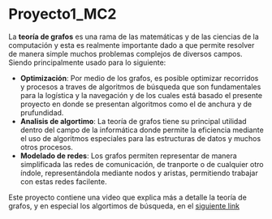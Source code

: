 # Proyecto1_MC2
 La **teoría de grafos** es una rama de las matemáticas y de las ciencias de la computación y esta es realmente importante dado a que permite resolver de manera simple muchos problemas complejos de diversos campos. Siendo principalmente usado para lo siguiente:
 - **Optimización**: Por medio de los grafos, es posible optimizar recorridos y procesos a traves de algoritmos de búsqueda que son fundamentales para la logística y la navegación y de los cuales está basado el presente proyecto en donde se presentan algoritmos como el de anchura y de prufundidad.
 - **Analisis de algortimo**: La teoría de grafos tiene su principal utilidad dentro del campo de la informática donde permite la eficiencia mediante el uso de algoritmos especiales para las estructuras de datos y muchos otros procesos.
 - **Modelado de redes**: Los grafos permiten representar de manera simplificada las redes de comunicación, de tranporte o de cualquier otro índole, representándola mediante nodos y aristas, permitiendo trabajar con estas redes facilente.

Este proyecto contiene una video que explica más a detalle la teoría de grafos, y en especial los algortimos de búsqueda, en el [siguiente link](https://www.youtube.com/watch?v=nkzDdbQEhLQ)

